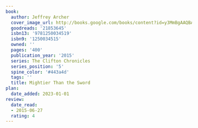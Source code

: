 ```yaml
---
book:
  author: Jeffrey Archer
  cover_image_url: http://books.google.com/books/content?id=y3MmBgAAQBAJ&printsec=frontcover&img=1&zoom=1&edge=curl&source=gbs_api
  goodreads: '21853645'
  isbn13: '9781250034519'
  isbn9: '1250034515'
  owned: ''
  pages: '400'
  publication_year: '2015'
  series: The Clifton Chronicles
  series_position: '5'
  spine_color: '#443a4d'
  tags: ''
  title: Mightier Than the Sword
plan:
  date_added: 2023-01-01
review:
  date_read:
  - 2015-06-27
  rating: 4
---
```

